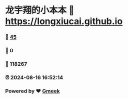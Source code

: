 # 龙宇翔的小本本 :link: https://longxiucai.github.io 
### :page_facing_up: [45](https://longxiucai.github.io/tag.html) 
### :speech_balloon: 0 
### :hibiscus: 118267 
### :alarm_clock: 2024-08-16 16:52:14 
### Powered by :heart: [Gmeek](https://github.com/Meekdai/Gmeek)
